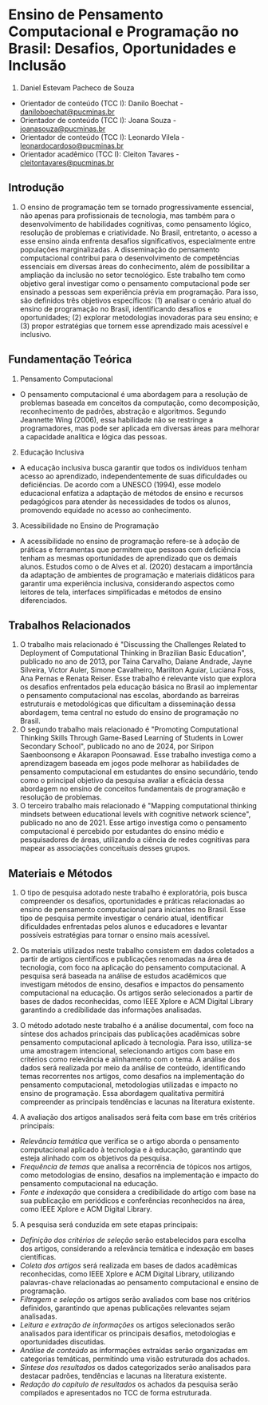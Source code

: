 # Ensino de Pensamento Computacional e Programação no Brasil: Desafios, Oportunidades e Inclusão

1. Daniel Estevam Pacheco de Souza

- Orientador de conteúdo (TCC I): Danilo Boechat - daniloboechat@pucminas.br
- Orientador de conteúdo (TCC I): Joana Souza - joanasouza@pucminas.br
- Orientador de conteúdo (TCC I): Leonardo Vilela - leonardocardoso@pucminas.br
- Orientador acadêmico (TCC I): Cleiton Tavares - cleitontavares@pucminas.br

## Introdução

1. O ensino de programação tem se tornado progressivamente essencial, não apenas para profissionais de tecnologia, mas também para o desenvolvimento de habilidades cognitivas, como pensamento lógico, resolução de problemas e criatividade. No Brasil, entretanto, o acesso a esse ensino ainda enfrenta desafios significativos, especialmente entre populações marginalizadas. A disseminação do pensamento computacional contribui para o desenvolvimento de competências essenciais em diversas áreas do conhecimento, além de possibilitar a ampliação da inclusão no setor tecnológico.
Este trabalho tem como objetivo geral investigar como o pensamento computacional pode ser ensinado a pessoas sem experiência prévia em programação. Para isso, são definidos três objetivos específicos: (1) analisar o cenário atual do ensino de programação no Brasil, identificando desafios e oportunidades; (2) explorar metodologias inovadoras para seu ensino; e (3) propor estratégias que tornem esse aprendizado mais acessível e inclusivo.

## Fundamentação Teórica

1. Pensamento Computacional

* O pensamento computacional é uma abordagem para a resolução de problemas baseada em conceitos da computação, como decomposição, reconhecimento de padrões, abstração e algoritmos. Segundo Jeannette Wing (2006), essa habilidade não se restringe a programadores, mas pode ser aplicada em diversas áreas para melhorar a capacidade analítica e lógica das pessoas.

2. Educação Inclusiva

* A educação inclusiva busca garantir que todos os indivíduos tenham acesso ao aprendizado, independentemente de suas dificuldades ou deficiências. De acordo com a UNESCO (1994), esse modelo educacional enfatiza a adaptação de métodos de ensino e recursos pedagógicos para atender às necessidades de todos os alunos, promovendo equidade no acesso ao conhecimento.

3. Acessibilidade no Ensino de Programação

* A acessibilidade no ensino de programação refere-se à adoção de práticas e ferramentas que permitem que pessoas com deficiência tenham as mesmas oportunidades de aprendizado que os demais alunos. Estudos como o de Alves et al. (2020) destacam a importância da adaptação de ambientes de programação e materiais didáticos para garantir uma experiência inclusiva, considerando aspectos como leitores de tela, interfaces simplificadas e métodos de ensino diferenciados.

## Trabalhos Relacionados

1. O trabalho mais relacionado é "Discussing the Challenges Related to Deployment of Computational Thinking in Brazilian Basic Education", publicado no ano de 2013, por Taina Carvalho, Daiane Andrade, Jayne Silveira, Victor Auler, Simone Cavalheiro, Marilton Aguiar, Luciana Foss, Ana Pernas e Renata Reiser. Esse trabalho é relevante visto que explora os desafios enfrentados pela educação básica no Brasil ao implementar o pensamento computacional nas escolas, abordando as barreiras estruturais e metodológicas que dificultam a disseminação dessa abordagem, tema central no estudo do ensino de programação no Brasil.
1. O segundo trabalho mais relacionado é "Promoting Computational Thinking Skills Through Game-Based Learning of Students in Lower Secondary School", publicado no ano de 2024, por Siripon Saenboonsong e Akarapon Poonsawad. Esse trabalho investiga como a aprendizagem baseada em jogos pode melhorar as habilidades de pensamento computacional em estudantes do ensino secundário, tendo como o principal objetivo da pesquisa avaliar a eficácia dessa abordagem no ensino de conceitos fundamentais de programação e resolução de problemas.
1. O terceiro trabalho mais relacionado é "Mapping computational thinking mindsets between educational levels with cognitive network science", publicado no ano de 2021. Esse artigo investiga como o pensamento computacional é percebido por estudantes do ensino médio e pesquisadores de áreas, utilizando a ciência de redes cognitivas para mapear as associações conceituais desses grupos.

## Materiais e Métodos

1. O tipo de pesquisa adotado neste trabalho é exploratória, pois busca compreender os desafios, oportunidades e práticas relacionadas ao ensino de pensamento computacional para iniciantes no Brasil. Esse tipo de pesquisa permite investigar o cenário atual, identificar dificuldades enfrentadas pelos alunos e educadores e levantar possíveis estratégias para tornar o ensino mais acessível.

1. Os materiais utilizados neste trabalho consistem em dados coletados a partir de artigos científicos e publicações renomadas na área de tecnologia, com foco na aplicação do pensamento computacional. A pesquisa será baseada na análise de estudos acadêmicos que investigam métodos de ensino, desafios e impactos do pensamento computacional na educação. Os artigos serão selecionados a partir de bases de dados reconhecidas, como IEEE Xplore e ACM Digital Library garantindo a credibilidade das informações analisadas.

1. O método adotado neste trabalho é a análise documental, com foco na síntese dos achados principais das publicações acadêmicas sobre pensamento computacional aplicado à tecnologia. Para isso, utiliza-se uma amostragem intencional, selecionando artigos com base em critérios como relevância e alinhamento com o tema.
A análise dos dados será realizada por meio da análise de conteúdo, identificando temas recorrentes nos artigos, como desafios na implementação do pensamento computacional, metodologias utilizadas e impacto no ensino de programação. Essa abordagem qualitativa permitirá compreender as principais tendências e lacunas na literatura existente.

1. A avaliação dos artigos analisados será feita com base em três critérios principais:
* _Relevância temática_ que verifica se o artigo aborda o pensamento computacional aplicado à tecnologia e à educação, garantindo que esteja alinhado com os objetivos da pesquisa.
* _Frequência de temas_ que analisa a recorrência de tópicos nos artigos, como metodologias de ensino, desafios na implementação e impacto do pensamento computacional na educação.
* _Fonte e indexação_ que considera a credibilidade do artigo com base na sua publicação em periódicos e conferências reconhecidos na área, como IEEE Xplore e ACM Digital Library.

5. A pesquisa será conduzida em sete etapas principais:
* _Definição dos critérios de seleção_ serão estabelecidos para escolha dos artigos, considerando a relevância temática e indexação em bases científicas.
* _Coleta dos artigos_ será realizada em bases de dados acadêmicas reconhecidas, como IEEE Xplore e ACM Digital Library, utilizando palavras-chave relacionadas ao pensamento computacional e ensino de programação.
* _Filtragem e seleção_ os artigos serão avaliados com base nos critérios definidos, garantindo que apenas publicações relevantes sejam analisadas.
* _Leitura e extração de informações_ os artigos selecionados serão analisados para identificar os principais desafios, metodologias e oportunidades discutidas.
* _Análise de conteúdo_ as informações extraídas serão organizadas em categorias temáticas, permitindo uma visão estruturada dos achados.
* _Síntese dos resultados_ os dados categorizados serão analisados para destacar padrões, tendências e lacunas na literatura existente.
* _Redação do capítulo de resultados_ os achados da pesquisa serão compilados e apresentados no TCC de forma estruturada.
